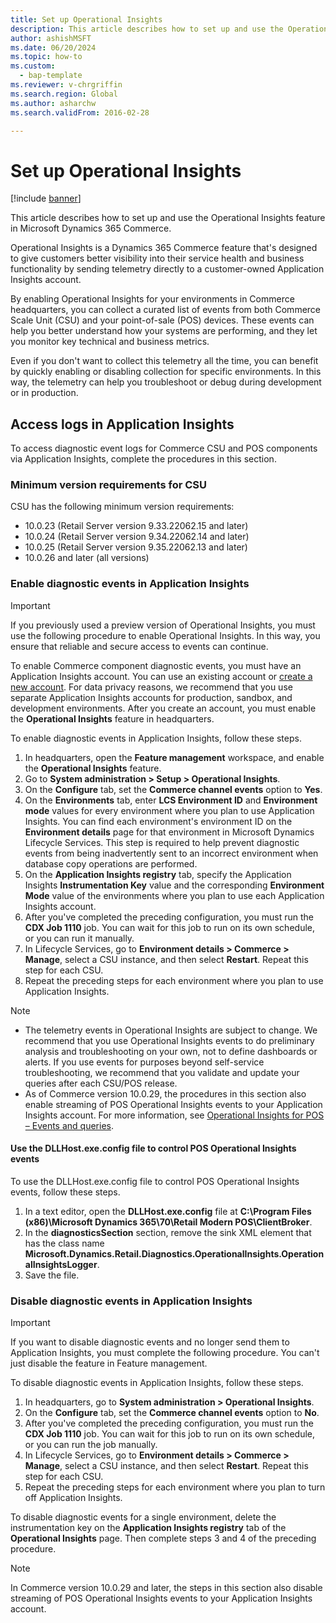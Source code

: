 ```yaml
---
title: Set up Operational Insights
description: This article describes how to set up and use the Operational Insights feature in Microsoft Dynamics 365 Commerce.
author: ashishMSFT
ms.date: 06/20/2024
ms.topic: how-to
ms.custom: 
  - bap-template
ms.reviewer: v-chrgriffin
ms.search.region: Global
ms.author: asharchw
ms.search.validFrom: 2016-02-28

---
```


# Set up Operational Insights

[!include [banner](../includes/banner.md)]

This article describes how to set up and use the Operational Insights feature in Microsoft Dynamics 365 Commerce.

Operational Insights is a Dynamics 365 Commerce feature that's designed to give customers better visibility into their service health and business functionality by sending telemetry directly to a customer-owned Application Insights account.

By enabling Operational Insights for your environments in Commerce headquarters, you can collect a curated list of events from both Commerce Scale Unit (CSU) and your point-of-sale (POS) devices. These events can help you better understand how your systems are performing, and they let you monitor key technical and business metrics.

Even if you don't want to collect this telemetry all the time, you can benefit by quickly enabling or disabling collection for specific environments. In this way, the telemetry can help you troubleshoot or debug during development or in production.

## Access logs in Application Insights

To access diagnostic event logs for Commerce CSU and POS components via Application Insights, complete the procedures in this section.

### Minimum version requirements for CSU

CSU has the following minimum version requirements:

- 10.0.23 (Retail Server version 9.33.22062.15 and later)
- 10.0.24 (Retail Server version 9.34.22062.14 and later)
- 10.0.25 (Retail Server version 9.35.22062.13 and later)
- 10.0.26 and later (all versions)

### Enable diagnostic events in Application Insights

> [!IMPORTANT]
> If you previously used a preview version of Operational Insights, you must use the following procedure to enable Operational Insights. In this way, you ensure that reliable and secure access to events can continue.

To enable Commerce component diagnostic events, you must have an Application Insights account. You can use an existing account or [create a new account](/azure/azure-monitor/app/create-workspace-resource#create-workspace-based-resource). For data privacy reasons, we recommend that you use separate Application Insights accounts for production, sandbox, and development environments. After you create an account, you must enable the **Operational Insights** feature in headquarters.

To enable diagnostic events in Application Insights, follow these steps.

1. In headquarters, open the **Feature management** workspace, and enable the **Operational Insights** feature.
1. Go to **System administration \> Setup \> Operational Insights**.
1. On the **Configure** tab, set the **Commerce channel events** option to **Yes**.
1. On the **Environments** tab, enter **LCS Environment ID** and **Environment mode** values for every environment where you plan to use Application Insights. You can find each environment's environment ID on the **Environment details** page for that environment in Microsoft Dynamics Lifecycle Services. This step is required to help prevent diagnostic events from being inadvertently sent to an incorrect environment when database copy operations are performed.
1. On the **Application Insights registry** tab, specify the Application Insights **Instrumentation Key** value and the corresponding **Environment Mode** value of the environments where you plan to use each Application Insights account.
1. After you've completed the preceding configuration, you must run the **CDX Job 1110** job. You can wait for this job to run on its own schedule, or you can run it manually.
1. In Lifecycle Services, go to **Environment details \> Commerce \> Manage**, select a CSU instance, and then select **Restart**. Repeat this step for each CSU.
1. Repeat the preceding steps for each environment where you plan to use Application Insights.

> [!NOTE]
> - The telemetry events in Operational Insights are subject to change. We recommend that you use Operational Insights events to do preliminary analysis and troubleshooting on your own, not to define dashboards or alerts. If you use events for purposes beyond self-service troubleshooting, we recommend that you validate and update your queries after each CSU/POS release.
> - As of Commerce version 10.0.29, the procedures in this section also enable streaming of POS Operational Insights events to your Application Insights account. For more information, see [Operational Insights for POS – Events and queries](https://download.microsoft.com/download/9/2/b/92be35b0-0e24-4a4d-940d-6f4db29791c0/Operational-Insights-Commerce-POS-events-queries.pdf).

#### Use the DLLHost.exe.config file to control POS Operational Insights events

To use the DLLHost.exe.config file to control POS Operational Insights events, follow these steps.

1. In a text editor, open the **DLLHost.exe.config** file at **C:\\Program Files (x86)\\Microsoft Dynamics 365\\70\\Retail Modern POS\\ClientBroker**.
1. In the **diagnosticsSection** section, remove the sink XML element that has the class name **Microsoft.Dynamics.Retail.Diagnostics.OperationalInsights.OperationalInsightsLogger**.
1. Save the file.

### Disable diagnostic events in Application Insights

> [!IMPORTANT]
> If you want to disable diagnostic events and no longer send them to Application Insights, you must complete the following procedure. You can't just disable the feature in Feature management.

To disable diagnostic events in Application Insights, follow these steps.

1. In headquarters, go to **System administration \> Operational Insights**.
1. On the **Configure** tab, set the **Commerce channel events** option to **No**.
1. After you've completed the preceding configuration, you must run the **CDX Job 1110** job. You can wait for this job to run on its own schedule, or you can run the job manually.
1. In Lifecycle Services, go to **Environment details \> Commerce \> Manage**, select a CSU instance, and then select **Restart**. Repeat this step for each CSU.
1. Repeat the preceding steps for each environment where you plan to turn off Application Insights.

To disable diagnostic events for a single environment, delete the instrumentation key on the **Application Insights registry** tab of the **Operational Insights** page. Then complete steps 3 and 4 of the preceding procedure.

> [!NOTE]
> In Commerce version 10.0.29 and later, the steps in this section also disable streaming of POS Operational Insights events to your Application Insights account. 
